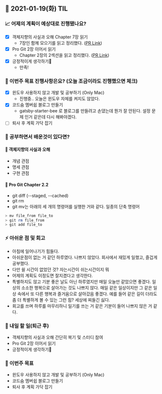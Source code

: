 ## 📆 2021-01-19(화) TIL

### 📈 어제의 계획이 예상대로 진행됐나요?
- [x] 객체지향의 사실과 오해 Chapter 7장 읽기
  - 7장인 함께 모으기를 읽고 정리했다. ([PR Link](https://github.com/saseungmin/reading_books_record_repository/pull/24))
- [x] Pro Git 2장 이어서 읽기
  - Chapter 2장의 2섹션을 읽고 정리했다. ([PR Link](https://github.com/saseungmin/reading_books_record_repository/pull/23))
- [x] 긍정적이게 생각하기😤
  - 만족!

### 🦄 이번주 목표 진행사항은요? (오늘 조금이라도 진행했으면 체크)
- [x] 윈도우 사용하지 않고 개발 및 공부하기 (Only Mac)
  - 진행중.. 오늘은 윈도우 자체를 켜지도 않았다.
- [x] 코드숨 멤버쉽 블로그 만들기
  - gatsby-starter-bee 로 블로그를 만들려고 손댔는데 뭔가 잘 안된다. 설정 문제 인거 같은데 다시 해봐야겠다.
- [ ] 퇴사 후 계획 가닥 잡기

### 🤔 공부하면서 배운것이 있다면?

#### 🎈 객체지향의 사실과 오해
- 개념 관점
- 명세 관점
- 구현 관점

#### 🎈 Pro Git Chapter 2.2
- git diff (--staged, --cached)
- git rm
- git mv는 아래의 세 개의 명령어를 실행한 거와 같다. 일종의 단축 명령어

```bash
> mv file_from file_to
> git rm file_from
> git add file_to
```

### ⚡ 아쉬운 점 및 회고
- 아침에 일어나기가 힘들다.
- 아쉬운점이 없는 거 같던 하루였다. 나쁘지 않았다. 회사에서 재밌게 일했고, 즐겁게 공부했다.
- 다만 쉴 시간이 없었던 것? 자는시간이 쉬는시간이지 뭐
- 어제의 계획도 이정도면 잘지켰다고 생각한다. 
- 특별하지도 않고 기분 좋은 날도 아닌 하루였지만 매일 오늘만 같았으면 좋겠다. 일상의 소소한 행복으로 살아가는 것도 나쁘지 않다. 매일 같은 일상이지만 그 같은 일상 속에서 또 다른 행복과 즐거움으로 살아갔음 좋겠다. 예를 들어 같은 길이 더라도 좀 더 특별하게 볼 수 있는 그런 힘? 세상에 찌들긴 싫다.
- 회고를 쓰며 하루를 마무리하니 일기를 쓰는 거 같은 기분이 들어 나쁘지 않은 거 같다. 

### 🚀 내일 할 일(퇴근 후)
- 객체지향의 사실과 오해 간단히 복기 및 스터디 참여
- Pro Git 2장 이어서 읽기
- 긍정적이게 생각하기😤

### 🎯 이번주 목표
- 윈도우 사용하지 않고 개발 및 공부하기 (Only Mac)
- 코드숨 멤버쉽 블로그 만들기
- 퇴사 후 계획 가닥 잡기